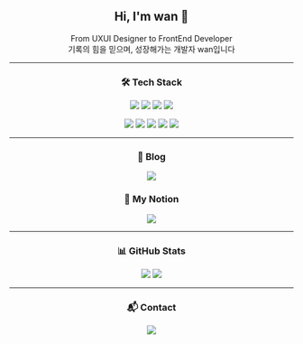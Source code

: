 <h2 align="center">Hi, I'm wan 👋</h2>
<p align="center">From UXUI Designer to FrontEnd Developer<br/>기록의 힘을 믿으며, 성장해가는 개발자 wan입니다</p>

---

<h3 align="center">🛠 Tech Stack</h3>

<p align="center">
  <!-- 기본 웹 기술 -->
  <img src="https://img.shields.io/badge/HTML5-E34F26?style=flat&logo=html5&logoColor=white" />
  <img src="https://img.shields.io/badge/CSS3-1572B6?style=flat&logo=css3&logoColor=white" />
  <img src="https://img.shields.io/badge/JavaScript-F7DF1E?style=flat&logo=javascript&logoColor=black" />
  <img src="https://img.shields.io/badge/React-61DAFB?style=flat&logo=react&logoColor=black" />
</p>

<p align="center">
  <!-- 확장 기술 -->
  <img src="https://img.shields.io/badge/TypeScript-3178C6?style=flat&logo=typescript&logoColor=white" />
  <img src="https://img.shields.io/badge/React Query-FF4154?style=flat&logo=react-query&logoColor=white" />
  <img src="https://img.shields.io/badge/Zustand-000000?style=flat&logo=zustand&logoColor=white" />
  <img src="https://img.shields.io/badge/Emotion-DB7093?style=flat&logo=emotion&logoColor=white" />
  <img src="https://img.shields.io/badge/Hugo-FF4088?style=flat&logo=hugo&logoColor=white" />
</p>

---

<h3 align="center">📝 Blog</h3>

<p align="center">
  <a href="https://wan0514.github.io" target="_blank">
    <img src="https://img.shields.io/badge/wan의 블로그-000000?style=for-the-badge&logo=hugo&logoColor=white" />
  </a>
</p>


<h3 align="center">📘 My Notion</h3>

<p align="center">
  <a href="https://www.notion.so/your-notion-home-link" target="_blank">
    <img src="https://img.shields.io/badge/개발, 일정관리, 회고가 담긴 Notion 공간-000000?style=for-the-badge&logo=notion&logoColor=white" />
  </a>
</p>

---

<h3 align="center">📊 GitHub Stats</h3>

<p align="center">
  <img src="https://github-readme-stats.vercel.app/api?username=wan0514&show_icons=true&theme=tokyonight" />
  <img src="https://github-readme-stats.vercel.app/api/top-langs/?username=wan0514&layout=compact&theme=tokyonight" />
</p>

---

<h3 align="center">📬 Contact</h3>

<p align="center">
  <a href="mailto:wjdqo9705@gmail.com">
    <img src="https://img.shields.io/badge/wjdqo9705@gmail.com-D14836?style=for-the-badge&logo=gmail&logoColor=white" />
  </a>
</p>
